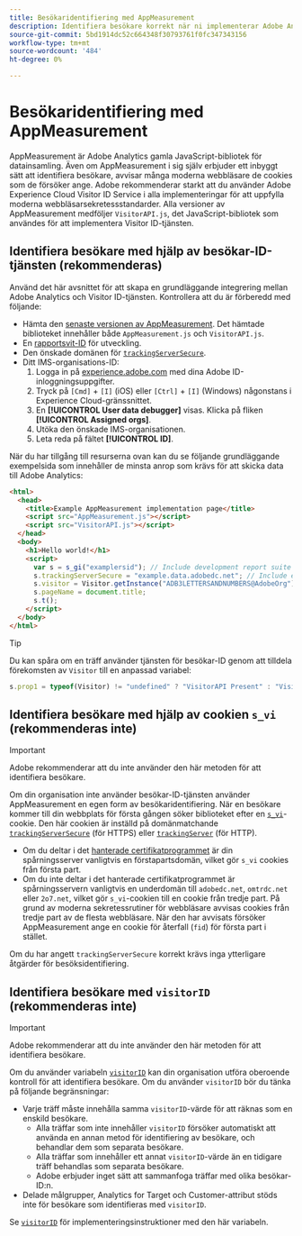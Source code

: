 ```yaml
---
title: Besökaridentifiering med AppMeasurement
description: Identifiera besökare korrekt när ni implementerar Adobe Analytics med AppMeasurement.
source-git-commit: 5bd1914dc52c664348f30793761f0fc347343156
workflow-type: tm+mt
source-wordcount: '484'
ht-degree: 0%

---
```


# Besökaridentifiering med AppMeasurement

AppMeasurement är Adobe Analytics gamla JavaScript-bibliotek för datainsamling. Även om AppMeasurement i sig själv erbjuder ett inbyggt sätt att identifiera besökare, avvisar många moderna webbläsare de cookies som de försöker ange. Adobe rekommenderar starkt att du använder Adobe Experience Cloud Visitor ID Service i alla implementeringar för att uppfylla moderna webbläsarsekretessstandarder. Alla versioner av AppMeasurement medföljer `VisitorAPI.js`, det JavaScript-bibliotek som användes för att implementera Visitor ID-tjänsten.

## Identifiera besökare med hjälp av besökar-ID-tjänsten (rekommenderas)

Använd det här avsnittet för att skapa en grundläggande integrering mellan Adobe Analytics och Visitor ID-tjänsten. Kontrollera att du är förberedd med följande:

* Hämta den [senaste versionen av AppMeasurement](https://github.com/adobe/appmeasurement). Det hämtade biblioteket innehåller både `AppMeasurement.js` och `VisitorAPI.js`.
* En [rapportsvit-ID](/help/admin/tools/manage-rs/new-rs/new-report-suite.md) för utveckling.
* Den önskade domänen för [`trackingServerSecure`](/help/implement/vars/config-vars/trackingserversecure.md).
* Ditt IMS-organisations-ID:
   1. Logga in på [experience.adobe.com](https://experience.adobe.com) med dina Adobe ID-inloggningsuppgifter.
   1. Tryck på `[Cmd]` + `[I]` (iOS) eller `[Ctrl]` + `[I]` (Windows) någonstans i Experience Cloud-gränssnittet.
   1. En **[!UICONTROL User data debugger]** visas. Klicka på fliken **[!UICONTROL Assigned orgs]**.  
   1. Utöka den önskade IMS-organisationen.
   1. Leta reda på fältet **[!UICONTROL ID]**.

När du har tillgång till resurserna ovan kan du se följande grundläggande exempelsida som innehåller de minsta anrop som krävs för att skicka data till Adobe Analytics:

```html
<html>
  <head>
    <title>Example AppMeasurement implementation page</title>
    <script src="AppMeasurement.js"></script>
    <script src="VisitorAPI.js"></script>
  </head>
  <body>
    <h1>Hello world!</h1>
    <script>
      var s = s_gi("examplersid"); // Include development report suite ID here
      s.trackingServerSecure = "example.data.adobedc.net"; // Include edge domain here
      s.visitor = Visitor.getInstance("ADB3LETTERSANDNUMBERS@AdobeOrg"); // Include IMS org ID here
      s.pageName = document.title;
      s.t();
    </script>
  </body>
</html>
```

>[!TIP]
>
>Du kan spåra om en träff använder tjänsten för besökar-ID genom att tilldela förekomsten av `Visitor` till en anpassad variabel:
>
>```js
>s.prop1 = typeof(Visitor) != "undefined" ? "VisitorAPI Present" : "VisitorAPI Missing";
>```

## Identifiera besökare med hjälp av cookien `s_vi` (rekommenderas inte)

>[!IMPORTANT]
>
>Adobe rekommenderar att du inte använder den här metoden för att identifiera besökare.

Om din organisation inte använder besökar-ID-tjänsten använder AppMeasurement en egen form av besökaridentifiering. När en besökare kommer till din webbplats för första gången söker biblioteket efter en [`s_vi`](https://experienceleague.adobe.com/sv/docs/core-services/interface/data-collection/cookies/analytics)-cookie. Den här cookien är inställd på domänmatchande [`trackingServerSecure`](/help/implement/vars/config-vars/trackingserversecure.md) (för HTTPS) eller [`trackingServer`](/help/implement/vars/config-vars/trackingserver.md) (för HTTP).

* Om du deltar i det [hanterade certifikatprogrammet](https://experienceleague.adobe.com/sv/docs/core-services/interface/data-collection/adobe-managed-cert) är din spårningsserver vanligtvis en förstapartsdomän, vilket gör `s_vi` cookies från första part.
* Om du inte deltar i det hanterade certifikatprogrammet är spårningsservern vanligtvis en underdomän till `adobedc.net`, `omtrdc.net` eller `2o7.net`, vilket gör `s_vi`-cookien till en cookie från tredje part. På grund av moderna sekretessrutiner för webbläsare avvisas cookies från tredje part av de flesta webbläsare. När den har avvisats försöker AppMeasurement ange en cookie för återfall (`fid`) för första part i stället.

Om du har angett `trackingServerSecure` korrekt krävs inga ytterligare åtgärder för besöksidentifiering.

## Identifiera besökare med `visitorID` (rekommenderas inte)

>[!IMPORTANT]
>
>Adobe rekommenderar att du inte använder den här metoden för att identifiera besökare.

Om du använder variabeln [`visitorID`](/help/implement/vars/config-vars/visitorid.md) kan din organisation utföra oberoende kontroll för att identifiera besökare. Om du använder `visitorID` bör du tänka på följande begränsningar:

* Varje träff måste innehålla samma `visitorID`-värde för att räknas som en enskild besökare.
   * Alla träffar som inte innehåller `visitorID` försöker automatiskt att använda en annan metod för identifiering av besökare, och behandlar dem som separata besökare.
   * Alla träffar som innehåller ett annat `visitorID`-värde än en tidigare träff behandlas som separata besökare.
   * Adobe erbjuder inget sätt att sammanfoga träffar med olika besökar-ID:n.
* Delade målgrupper, Analytics for Target och Customer-attribut stöds inte för besökare som identifieras med `visitorID`.

Se [`visitorID`](/help/implement/vars/config-vars/visitorid.md) för implementeringsinstruktioner med den här variabeln.
